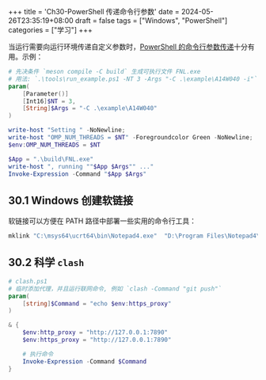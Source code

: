 +++
title = 'Ch30-PowerShell 传递命令行参数'
date = 2024-05-26T23:35:19+08:00
draft = false
tags = ["Windows", "PowerShell"]
categories = ["学习"]
+++

当运行需要向运行环境传递自定义参数时，[PowerShell 的命令行参数传递][1]十分有用。示例：

```powershell
# 先决条件 `meson compile -C build` 生成可执行文件 FNL.exe
# 用法: `.\tools\run_example.ps1 -NT 3 -Args "-C .\example\A14W040 -i"` 设置线程数为 3
param(
    [Parameter()]
    [Int16]$NT = 3,
    [String]$Args = "-C .\example\A14W040"
)

write-host "Setting " -NoNewline;
write-host "OMP_NUM_THREADS = $NT" -Foregroundcolor Green -NoNewline;
$env:OMP_NUM_THREADS = $NT

$App = ".\build\FNL.exe"
write-host ", running ""$App $Args"" ..."
Invoke-Expression -Command "$App $Args"
```

## 30.1 Windows 创建软链接

软链接可以方便在 PATH 路径中部署一些实用的命令行工具：

```cmd
mklink "C:\msys64\ucrt64\bin\Notepad4.exe"  "D:\Program Files\Notepad4\Notepad4.exe"
```

## 30.2 科学 `clash`

```powershell
# clash.ps1
# 临时添加代理，并且运行联网命令, 例如 `clash -Command "git push"`
param(
    [string]$Command = "echo $env:https_proxy"
)

& {
    $env:http_proxy = "http://127.0.0.1:7890"
    $env:https_proxy = "http://127.0.0.1:7890"

    # 执行命令
    Invoke-Expression -Command $Command
}
```

[1]: https://www.delftstack.com/zh/howto/powershell/command-line-arguments-in-powershell
